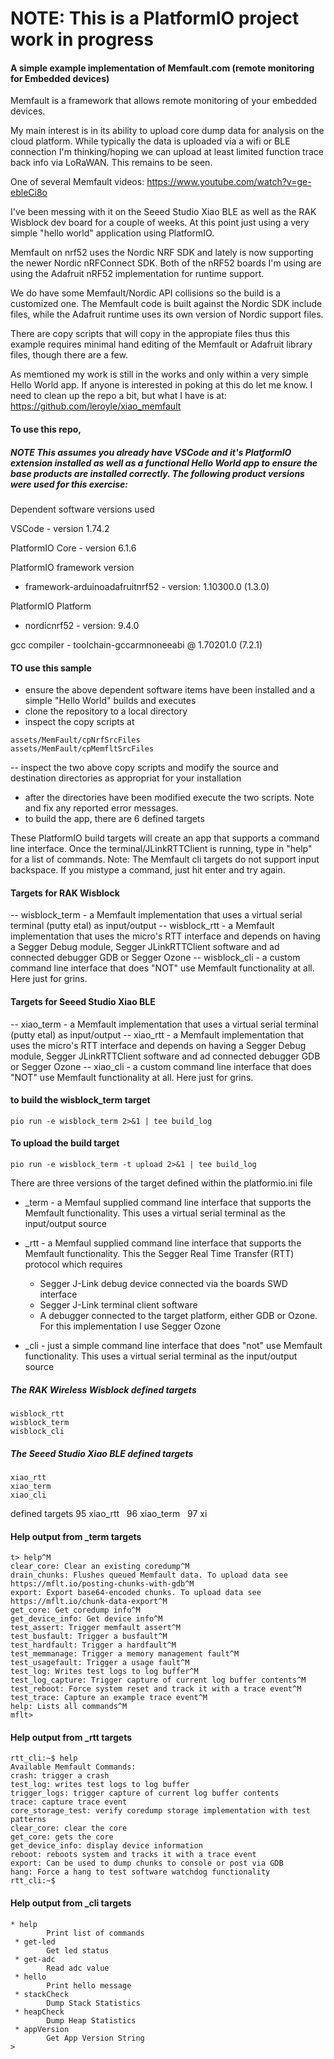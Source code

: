 
# NOTE: This is a PlatformIO project work in progress

#### A simple example implementation of Memfault.com (remote monitoring for Embedded devices)
Memfault is a framework that allows remote monitoring of your embedded devices.

My main interest is in its ability to upload core dump data for analysis on the cloud platform. While typically the data is uploaded via a wifi or BLE connection I'm thinking/hoping we can upload at least limited function trace back info via LoRaWAN. This remains to be seen.

One of several Memfault videos:  https://www.youtube.com/watch?v=ge-ebleCi8o

I've been messing with it on the Seeed Studio Xiao BLE as well as the RAK Wisblock dev board for a couple of weeks. At this point just using a very simple "hello world" application using PlatformIO.

Memfault on nrf52 uses the Nordic NRF SDK and lately is now supporting the newer Nordic nRFConnect SDK. Both of the nRF52 boards I'm using are using the Adafruit nRF52 implementation for runtime support.
 
We do have some Memfault/Nordic API collisions so the build is a customized one. The Memfault code is built against the Nordic SDK include files, while the Adafruit runtime uses its own version of Nordic support files.

There are copy scripts that will copy in the appropiate files thus this example requires minimal hand editing of the Memfault or Adafruit library files, though there are a few.

As memtioned my work is still in the works and only within a very simple Hello World app. If anyone is interested in poking at this do let me know. I need to clean up the repo a bit, but what I have is at:
https://github.com/leroyle/xiao_memfault


#### To use this repo, 
##### NOTE This assumes you already have VSCode and it's PlatformIO extension installed as well as a functional Hello World app to ensure the base products are installed correctly. The following product versions were used for this exercise:
Dependent software versions used

VSCode - version 1.74.2

PlatformIO Core - version 6.1.6

PlatformIO framework version
- framework-arduinoadafruitnrf52 - version: 1.10300.0 (1.3.0)

PlatformIO Platform
- nordicnrf52 - version: 9.4.0

gcc compiler - toolchain-gccarmnoneeabi @ 1.70201.0 (7.2.1)

#### TO use this sample
- ensure the above dependent software items have been installed and a simple "Hello World" builds and executes
- clone the repository to a local directory
- inspect the copy scripts at
```
assets/MemFault/cpNrfSrcFiles
assets/MemFault/cpMemfltSrcFiles
```
-- inspect the two above copy scripts and modify the source and destination directories as appropriat for your installation

- after the directories have been modified execute the two scripts. Note and fix any reported error messages.
- to build the app, there are 6 defined targets

These PlatformIO build targets will create an app that supports a command line interface. Once the terminal/JLinkRTTClient is running, type in "help" for a list of commands.
Note: The Memfault cli targets do not support input backspace. If you mistype a command, just hit enter and try again.

#### Targets for RAK Wisblock
-- wisblock_term - a Memfault implementation that uses a virtual serial terminal (putty etal) as input/output
-- wisblock_rtt  - a Memfault implementation that uses the micro's RTT interface and depends on having a Segger Debug module, Segger JLinkRTTClient software and ad connected  debugger GDB or Segger Ozone
-- wisblock_cli - a custom command line interface that does "NOT" use Memfault functionality at all. Here just for grins.

#### Targets for Seeed Studio Xiao BLE
-- xiao_term - a Memfault implementation that uses a virtual serial terminal (putty etal) as input/output
-- xiao_rtt  - a Memfault implementation that uses the micro's RTT interface and depends on having a Segger Debug module, Segger JLinkRTTClient software and ad connected  debugger GDB or Segger Ozone
-- xiao_cli - a custom command line interface that does "NOT" use Memfault functionality at all. Here just for grins.

#### to build the wisblock_term target
```
pio run -e wisblock_term 2>&1 | tee build_log
```
#### To upload the build target
```
pio run -e wisblock_term -t upload 2>&1 | tee build_log
```


There are three versions of the target defined within the platformio.ini file

* _term - a Memfaul supplied command line interface that supports the Memfault functionality.  This uses a virtual serial terminal as the input/output source
 
* _rtt - a Memfaul supplied command line interface that supports the Memfault functionality.  This the Segger Real Time Transfer (RTT) protocol which requires 
  * Segger J-Link debug device connected via the boards SWD interface
  * Segger J-Link terminal client software 
  * A debugger connected to the target platform, either GDB or Ozone. For this implementation I use Segger Ozone

* _cli - just a simple command line interface that does "not" use Memfault functionality.  This uses a virtual serial terminal as the input/output source




##### The RAK Wireless Wisblock defined targets
```
wisblock_rtt  
wisblock_term  
wisblock_cli  
```

##### The Seeed Studio Xiao BLE defined targets
```
xiao_rtt  
xiao_term  
xiao_cli  
```
 defined targets
95
xiao_rtt  
96
xiao_term  
97
xi
#### Help output from _term targets
```
t> help^M
clear_core: Clear an existing coredump^M
drain_chunks: Flushes queued Memfault data. To upload data see https://mflt.io/posting-chunks-with-gdb^M
export: Export base64-encoded chunks. To upload data see https://mflt.io/chunk-data-export^M
get_core: Get coredump info^M
get_device_info: Get device info^M
test_assert: Trigger memfault assert^M
test_busfault: Trigger a busfault^M
test_hardfault: Trigger a hardfault^M
test_memmanage: Trigger a memory management fault^M
test_usagefault: Trigger a usage fault^M
test_log: Writes test logs to log buffer^M
test_log_capture: Trigger capture of current log buffer contents^M
test_reboot: Force system reset and track it with a trace event^M
test_trace: Capture an example trace event^M
help: Lists all commands^M
mflt>
```
#### Help output from _rtt targets
```
rtt_cli:~$ help
Available Memfault Commands:
crash: trigger a crash
test_log: writes test logs to log buffer
trigger_logs: trigger capture of current log buffer contents
trace: capture trace event
core_storage_test: verify coredump storage implementation with test patterns
clear_core: clear the core
get_core: gets the core
get_device_info: display device information
reboot: reboots system and tracks it with a trace event
export: Can be used to dump chunks to console or post via GDB
hang: Force a hang to test software watchdog functionality
rtt_cli:~$ 
```

#### Help output from _cli targets
```
* help
        Print list of commands
 * get-led
        Get led status
 * get-adc
        Read adc value
 * hello
        Print hello message
 * stackCheck
        Dump Stack Statistics
 * heapCheck
        Dump Heap Statistics
 * appVersion
        Get App Version String
> 
```




